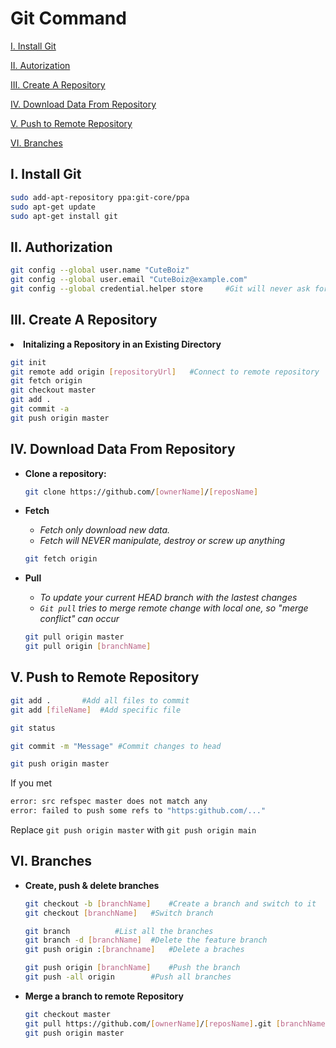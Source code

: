 # Git Command

[I. Install Git](https://github.com/CuteBoiz/Ubuntu/tree/master/git.md#i-install-git)

[II. Autorization](https://github.com/CuteBoiz/Ubuntu/tree/master/git.md#ii-authorization)

[III. Create A Repository](https://github.com/CuteBoiz/Ubuntu/tree/master/git.md#iii-create-a-repository)

[IV. Download Data From Repository](https://github.com/CuteBoiz/Ubuntu/tree/master/git.md#iv-download-data-from-repository)

[V. Push to Remote Repository](https://github.com/CuteBoiz/Ubuntu/tree/master/git.md#v-push-to-remote-repository)

[VI. Branches](https://github.com/CuteBoiz/Ubuntu/tree/master/git.md#vi-branches)


## I. Install Git
```sh
sudo add-apt-repository ppa:git-core/ppa
sudo apt-get update
sudo apt-get install git
```


## II. Authorization

```sh
git config --global user.name "CuteBoiz"
git config --global user.email "CuteBoiz@example.com"
git config --global credential.helper store 	#Git will never ask for password again
```

## III. Create A Repository

<li><b>Initalizing a Repository in an Existing Directory </b></li>

```sh
git init
git remote add origin [repositoryUrl] 	#Connect to remote repository
git fetch origin
git checkout master
git add .
git commit -a
git push origin master
```

</ul>

## IV. Download Data From Repository
<ul>
<li><b>Clone a repository: </b></li>

```sh
git clone https://github.com/[ownerName]/[reposName]
```

<li><b>Fetch</b></li>

- *Fetch only download new data.*
- *Fetch will NEVER manipulate, destroy or screw up anything*
```sh
git fetch origin
```

<li><b>Pull</b></li>

- *To update your current HEAD branch with the lastest changes*
- *`Git pull` tries to merge remote change with local one, so "merge conflict" can occur*
```sh
git pull origin master
git pull origin [branchName]
```

</ul>

## V. Push to Remote Repository

```sh
git add .		#Add all files to commit
git add [fileName]	#Add specific file

git status 			

git commit -m "Message"	#Commit changes to head

git push origin master 
```
If you met
```sh
error: src refspec master does not match any
error: failed to push some refs to "https:github.com/..."
```
Replace `git push origin master` with `git push origin main`

## VI. Branches
<ul>
<li><b>Create, push & delete branches</b></li>

```sh
git checkout -b [branchName]	#Create a branch and switch to it
git checkout [branchName] 	#Switch branch

git branch 			#List all the branches
git branch -d [branchName]	#Delete the feature branch
git push origin :[branchname]	#Delete a braches

git push origin [branchName]	#Push the branch
git push -all origin		#Push all branches
```
<li><b>Merge a branch to remote Repository</b></li>

```sh
git checkout master
git pull https://github.com/[ownerName]/[reposName].git [branchName]
git push origin master
```

</ul>


